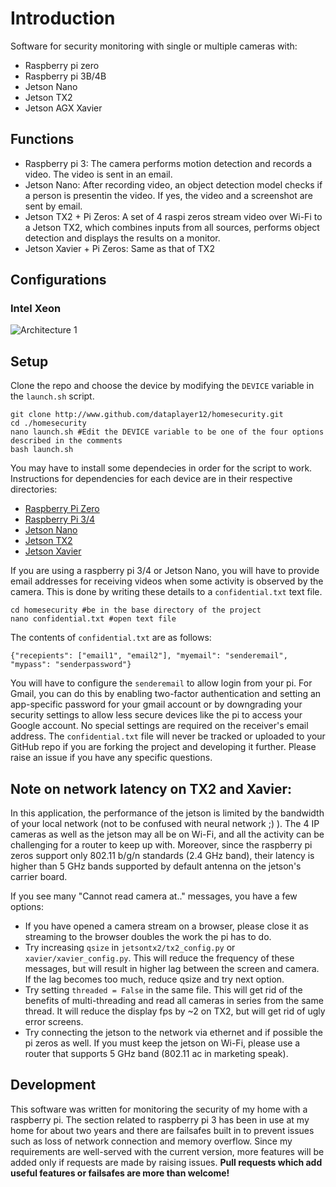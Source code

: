 # Introduction

Software for security monitoring with single or multiple cameras with:
- Raspberry pi zero
- Raspberry pi 3B/4B
- Jetson Nano
- Jetson TX2
- Jetson AGX Xavier

## Functions
- Raspberry pi 3: The camera performs motion detection and records a video. The video is sent in an email.
- Jetson Nano: After recording video, an object detection model checks if a person is presentin the video. If yes, the video and a screenshot are sent by email.
- Jetson TX2 + Pi Zeros: A set of 4 raspi zeros stream video over Wi-Fi to a Jetson TX2, which combines inputs from all sources, performs object detection and displays the results on a monitor.
- Jetson Xavier + Pi Zeros: Same as that of TX2

## Configurations
### Intel Xeon
![Architecture 1](https://github.com/hexagontechinc/WIP/DOCS_ANOMALY/Arch.001.jpeg)


## Setup
Clone the repo and choose the device by modifying the `DEVICE` variable in the `launch.sh` script.
```Shell
git clone http://www.github.com/dataplayer12/homesecurity.git
cd ./homesecurity
nano launch.sh #Edit the DEVICE variable to be one of the four options described in the comments
bash launch.sh
```
You may have to install some dependecies in order for the script to work. Instructions for dependencies for each device are in their respective directories:

- [Raspberry Pi Zero](https://github.com/dataplayer12/homesecurity/tree/master/common)
- [Raspberry Pi 3/4](https://github.com/dataplayer12/homesecurity/tree/master/raspi3)
- [Jetson Nano](https://github.com/dataplayer12/homesecurity/tree/master/jetsonano)
- [Jetson TX2](https://github.com/dataplayer12/homesecurity/tree/master/jetsontx2)
- [Jetson Xavier](https://github.com/dataplayer12/homesecurity/tree/master/xavier)

If you are using a raspberry pi 3/4 or Jetson Nano, you will have to provide email addresses for receiving videos when some activity is observed by the camera. This is done by writing these details to a `confidential.txt` text file.
```Shell
cd homesecurity #be in the base directory of the project
nano confidential.txt #open text file
```
The contents of `confidential.txt` are as follows:

```Text
{"recepients": ["email1", "email2"], "myemail": "senderemail", "mypass": "senderpassword"}
```

You will have to configure the `senderemail` to allow login from your pi. For Gmail, you can do this by enabling two-factor authentication and setting an app-specific password for your gmail account or by downgrading your security settings to allow less secure devices like the pi to access your Google account. No special settings are required on the receiver's email address. The `confidential.txt` file will never be tracked or uploaded to your GitHub repo if you are forking the project and developing it further. Please raise an issue if you have any specific questions.

## Note on network latency on TX2 and Xavier:

In this application, the performance of the jetson is limited by the bandwidth of your local network (not to be confused with neural network ;) ). The 4 IP cameras as well as the jetson may all be on Wi-Fi, and all the activity can be challenging for a router to keep up with. Moreover, since the raspberry pi zeros support only 802.11 b/g/n standards (2.4 GHz band), their latency is higher than 5 GHz bands supported by default antenna on the jetson's carrier board.

If you see many "Cannot read camera at.." messages, you have a few options:

- If you have opened a camera stream on a browser, please close it as streaming to the browser doubles the work the pi has to do.
- Try increasing `qsize` in `jetsontx2/tx2_config.py` or `xavier/xavier_config.py`. This will reduce the frequency of these messages, but will result in higher lag between the screen and camera. If the lag becomes too much, reduce qsize and try next option.
- Try setting `threaded = False` in the same file. This will get rid of the benefits of multi-threading and read all cameras in series from the same thread. It will reduce the display fps by ~2 on TX2, but will get rid of ugly error screens.
- Try connecting the jetson to the network via ethernet and if possible the pi zeros as well. If you must keep the jetson on Wi-Fi, please use a router that supports 5 GHz band (802.11 ac in marketing speak).


## Development

This software was written for monitoring the security of my home with a raspberry pi. The section related to raspberry pi 3 has been in use at my home for about two years and there are failsafes built in to prevent issues such as loss of network connection and memory overflow. Since my requirements are well-served with the current version, more features will be added only if requests are made by raising issues. 
**Pull requests which add useful features or failsafes are more than welcome!**
